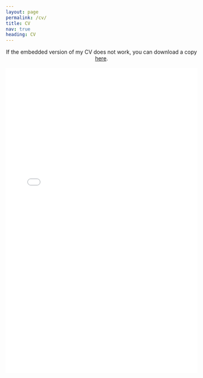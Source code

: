 ```yaml
---
layout: page
permalink: /cv/
title: CV
nav: true
heading: CV
---
```


<center>
If the embedded version of my CV does not work, you can download a copy <a href="/assets/pdf/cv.pdf" target="_blank">here</a>.
</center>

<br>

<center>
<object data="/assets/pdf/cv.pdf#view=FitH&pagemode=none" width="100%" height="800px" type="application/pdf">
    <embed src="/assets/pdf/cv.pdf#view=FitH&pagemode=none" width="100%" height="800px" type="application/pdf" />
</object>
</center>